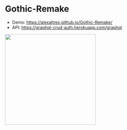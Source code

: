 # Gothic-Remake
* Demo: https://alexaltrex.github.io/Gothic-Remake/
* API: https://graphql-crud-auth.herokuapp.com/graphql

<img src="https://user-images.githubusercontent.com/56224288/176882263-137bc8d1-1caf-4ef1-abf0-86f42e6a5b52.jpg" height="300" >
